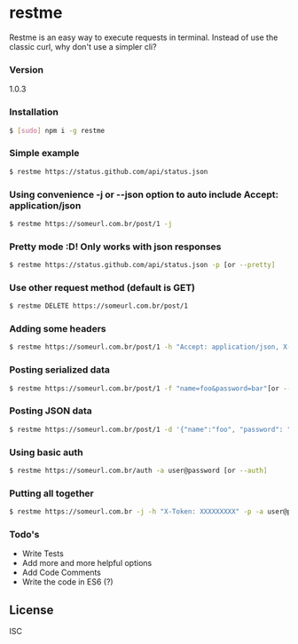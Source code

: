 # restme

Restme is an easy way to execute requests in terminal. Instead of use the classic curl, why don't use a simpler cli?

### Version
1.0.3
### Installation
```sh
$ [sudo] npm i -g restme
```
### Simple example
```sh
$ restme https://status.github.com/api/status.json
```
### Using convenience -j or --json option to auto include Accept: application/json
```sh
$ restme https://someurl.com.br/post/1 -j
```
### Pretty mode :D! Only works with json responses
```sh
$ restme https://status.github.com/api/status.json -p [or --pretty]
```
### Use other request method (default is GET)
```sh
$ restme DELETE https://someurl.com.br/post/1
```
### Adding some headers
```sh
$ restme https://someurl.com.br/post/1 -h "Accept: application/json, X-Token: XXXXXXXXXX" [or --header]
```
### Posting serialized data
```sh
$ restme https://someurl.com.br/post/1 -f "name=foo&password=bar"[or --form]
```
### Posting JSON data
```sh
$ restme https://someurl.com.br/post/1 -d '{"name":"foo", "password": "bar" }'[or --data]
```
### Using basic auth
```sh
$ restme https://someurl.com.br/auth -a user@password [or --auth]
```
### Putting all together 
```sh
$ restme https://someurl.com.br -j -h "X-Token: XXXXXXXXX" -p -a user@password
```
### Todo's
 - Write Tests
 - Add more and more helpful options
 - Add Code Comments
 - Write the code in ES6 (?)

License
----
ISC
